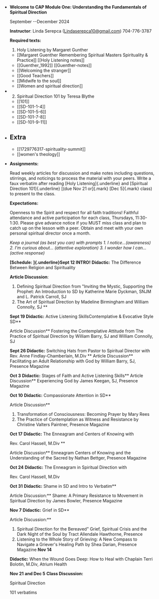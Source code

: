 - **Welcome to CAP Module One: Understanding the Fundamentals of Spiritual Direction**
  
  September --December 2024
  
  **Instructor**: Linda Serepca (<Lindaserepca10@gmail.com>) 704-776-3787
  
  **Required texts:**
  1. Holy Listening by Margaret Gunther
	- [[Margaret Guenther  Remembering Spiritual Masters  Spirituality & Practice]] [[Holy Listening notes]]
	- [[Guenther_1992]] [[Guenther-notes]]
	- [[Welcoming the stranger]]
	- [[Good Teachers]]
	- [[Midwife to the soul]]
	- [[Women and spiritual direction]]
- 2. Spiritual Direction 101 by Teresa Blythe
	- [[101]]
	- [[SD-101-1-4]]
	- [[SD-101-5-6]]
	- [[SD-101-7-8]]
	- [[SD-101-9-11]]
- ## Extra
	- [[1729776317-spirituality-summit]]
	- [[women's theology]]
- **Assignments:**
  
  Read weekly articles for discussion and make notes  including questions, stirrings, and noticings to process the material with your peers.  Write a faux verbatim after reading [Holy Listening]{.underline} and [Spiritual Direction 101]{.underline} [(due Nov 21 or]{.mark} [Dec 5]{.mark} class) to present to the class.
  
  **Expectations:**
  
  Openness to the Spirit and respect for all faith traditions!  Faithful attendance and active participation for each class, Thursdays, 11:30-1:30. Please give advance notice if you MUST miss class and plan to catch up on the lesson with a peer.  Obtain and meet with your own personal spiritual director once a month.
  
  *Keep a journal (as best you can) with prompts 1. I notice...(awareness) 2. I'm curious about... (attentive exploration) 3.  I wonder how I can... (active response)*
  
  **[Schedule: ]{.underline}Sept 12 INTRO!**
  **Didactic:** The Difference Between Religion and Spirituality
  
  **Article Discussion**:
  
  1. Defining Spiritual Direction from "Inviting the Mystic, Supporting the Prophet: An Introduction to SD by Katherine Marie Dyckman, SNJM and L. Patrick Carroll, SJ 
  2. The Art of Spiritual Direction by Madeline Birmingham and William Connolly, SJ **
  
  **Sept 19 Didactic:** Active Listening SkillsContemplative & Evocative Style SD**
  
  Article Discussion** Fostering the Contemplative Attitude from The Practice of Spiritual Direction by William Barry, SJ and William Connolly, SJ
  
  **Sept 26 Didactic:** Switching Hats from Pastor to Spiritual Director
  with Rev. Anne Findlay-Chamberlain, M.Div ** Article Discussion** Facilitating an Adult Relationship with God by William Barry, SJ, Presence Magazine
  
  **Oct 3** **Didactic:** Stages of Faith and Active Listening Skills**
  Article Discussion** Experiencing God by James Keegan, SJ, Presence Magazine
  
  **Oct 10** **Didactic:** Compassionate Attention in SD**
  
  Article Discussion** 
  
  1. Transformation of Consciousness: Becoming Prayer by Mary Rees
  2. The Practice of Contemplation as Witness and Resistance by Christine Valters Paintner, Presence Magazine
  
  **Oct 17** **Didactic:** The Enneagram and Centers of Knowing with
  
  Rev. Carol Hassell, M.Div **
  
  Article Discussion** Enneagram Centers of Knowing and the Understanding of the Sacred by Nathan Bettger, Presence Magazine
  
  **Oct 24** **Didactic:** The Enneagram in Spiritual Direction with
  
  Rev. Carol Hassell, M.Div
  
  **Oct 31** **Didactic:** Shame in SD and Intro to Verbatim**
  
  Article Discussion:** Shame: A Primary Resistance to Movement in Spiritual Direction by James Bowler, Presence Magazine
  
  **Nov 7** **Didactic:** Grief in SD**
  
  Article Discussion:** 
  1. Spiritual Direction for the Bereaved" Grief, Spiritual Crisis and the Dark Night of the Soul by Tract Allendale Hawthorne, Presence
  2. Listening to the Whole Story of Grieving: A New Compass to Navigate a Griever's Healing Path by Shea Darian, Presence Magazine
  **Nov 14** 
  
  **Didactic:** When the Wound Goes Deep: How to Heal with Chaplain Terri Bolotin, M.Div, Atrium Health
  
  **Nov 21** **and Dec 5** **Class Discussion:** 
  
  Spiritual Direction
  
  101 verbatims